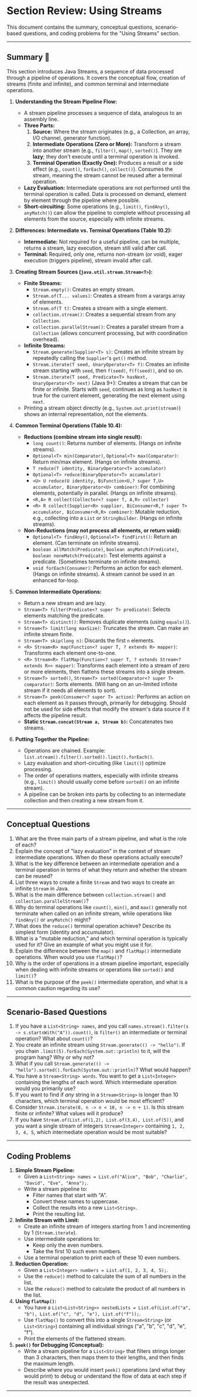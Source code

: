 # Section Review: Using Streams

This document contains the summary, conceptual questions, scenario-based questions, and coding problems for the "Using Streams" section.

-----

## Summary 🌊

This section introduces Java Streams, a sequence of data processed through a pipeline of operations. It covers the conceptual flow, creation of streams (finite and infinite), and common terminal and intermediate operations.

1.  **Understanding the Stream Pipeline Flow:**

    * A stream pipeline processes a sequence of data, analogous to an assembly line.
    * **Three Parts:**
        1.  **Source:** Where the stream originates (e.g., a Collection, an array, I/O channel, generator function).
        2.  **Intermediate Operations (Zero or More):** Transform a stream into another stream (e.g., `filter()`, `map()`, `sorted()`). They are **lazy**; they don't execute until a terminal operation is invoked.
        3.  **Terminal Operation (Exactly One):** Produces a result or a side effect (e.g., `count()`, `forEach()`, `collect()`). Consumes the stream, meaning the stream cannot be reused after a terminal operation.
    * **Lazy Evaluation:** Intermediate operations are not performed until the terminal operation is called. Data is processed on demand, element by element through the pipeline where possible.
    * **Short-circuiting:** Some operations (e.g., `limit()`, `findAny()`, `anyMatch()`) can allow the pipeline to complete without processing all elements from the source, especially with infinite streams.

2.  **Differences: Intermediate vs. Terminal Operations (Table 10.2):**

    * **Intermediate:** Not required for a useful pipeline, can be multiple, returns a stream, lazy execution, stream still valid after call.
    * **Terminal:** Required, only one, returns non-stream (or void), eager execution (triggers pipeline), stream invalid after call.

3.  **Creating Stream Sources (`java.util.stream.Stream<T>`):**

    * **Finite Streams:**
        * `Stream.empty()`: Creates an empty stream.
        * `Stream.of(T... values)`: Creates a stream from a varargs array of elements.
        * `Stream.of(T t)`: Creates a stream with a single element.
        * `collection.stream()`: Creates a sequential stream from any `Collection`.
        * `collection.parallelStream()`: Creates a parallel stream from a `Collection` (allows concurrent processing, but with coordination overhead).
    * **Infinite Streams:**
        * `Stream.generate(Supplier<T> s)`: Creates an infinite stream by repeatedly calling the `Supplier`'s `get()` method.
        * `Stream.iterate(T seed, UnaryOperator<T> f)`: Creates an infinite stream starting with `seed`, then `f(seed)`, `f(f(seed))`, and so on.
        * `Stream.iterate(T seed, Predicate<T> hasNext, UnaryOperator<T> next)` (Java 9+): Creates a stream that can be finite or infinite. Starts with `seed`, continues as long as `hasNext` is true for the current element, generating the next element using `next`.
    * Printing a stream object directly (e.g., `System.out.print(stream)`) shows an internal representation, not the elements.

4.  **Common Terminal Operations (Table 10.4):**

    * **Reductions (combine stream into single result):**
        * `long count()`: Returns number of elements. (Hangs on infinite streams).
        * `Optional<T> min(Comparator)`, `Optional<T> max(Comparator)`: Return min/max element. (Hangs on infinite streams).
        * `T reduce(T identity, BinaryOperator<T> accumulator)`
        * `Optional<T> reduce(BinaryOperator<T> accumulator)`
        * `<U> U reduce(U identity, BiFunction<U,? super T,U> accumulator, BinaryOperator<U> combiner)`: For combining elements, potentially in parallel. (Hangs on infinite streams).
        * `<R,A> R collect(Collector<? super T, A,R> collector)`
        * `<R> R collect(Supplier<R> supplier, BiConsumer<R,? super T> accumulator, BiConsumer<R,R> combiner)`: Mutable reduction, e.g., collecting into a `List` or `StringBuilder`. (Hangs on infinite streams).
    * **Non-Reductions (may not process all elements, or return void):**
        * `Optional<T> findAny()`, `Optional<T> findFirst()`: Return an element. (Can terminate on infinite streams).
        * `boolean allMatch(Predicate)`, `boolean anyMatch(Predicate)`, `boolean noneMatch(Predicate)`: Test elements against a predicate. (Sometimes terminate on infinite streams).
        * `void forEach(Consumer)`: Performs an action for each element. (Hangs on infinite streams). A stream cannot be used in an enhanced for-loop.

5.  **Common Intermediate Operations:**

    * Return a new stream and are lazy.
    * `Stream<T> filter(Predicate<? super T> predicate)`: Selects elements matching the predicate.
    * `Stream<T> distinct()`: Removes duplicate elements (using `equals()`).
    * `Stream<T> limit(long maxSize)`: Truncates the stream. Can make an infinite stream finite.
    * `Stream<T> skip(long n)`: Discards the first `n` elements.
    * `<R> Stream<R> map(Function<? super T, ? extends R> mapper)`: Transforms each element one-to-one.
    * `<R> Stream<R> flatMap(Function<? super T, ? extends Stream<? extends R>> mapper)`: Transforms each element into a stream of zero or more elements, then flattens these streams into a single stream.
    * `Stream<T> sorted()`, `Stream<T> sorted(Comparator<? super T> comparator)`: Sorts elements. (Will hang on an un-limited infinite stream if it needs all elements to sort).
    * `Stream<T> peek(Consumer<? super T> action)`: Performs an action on each element as it passes through, primarily for debugging. Should not be used for side effects that modify the stream's data source if it affects the pipeline result.
    * **Static `Stream.concat(Stream a, Stream b)`:** Concatenates two streams.

6.  **Putting Together the Pipeline:**

    * Operations are chained. Example: `list.stream().filter().sorted().limit().forEach()`.
    * Lazy evaluation and short-circuiting (like `limit()`) optimize processing.
    * The order of operations matters, especially with infinite streams (e.g., `limit()` should usually come before `sorted()` on an infinite stream).
    * A pipeline can be broken into parts by collecting to an intermediate collection and then creating a new stream from it.

-----

## Conceptual Questions

1.  What are the three main parts of a stream pipeline, and what is the role of each?
2.  Explain the concept of "lazy evaluation" in the context of stream intermediate operations. When do these operations actually execute?
3.  What is the key difference between an intermediate operation and a terminal operation in terms of what they return and whether the stream can be reused?
4.  List three ways to create a finite `Stream` and two ways to create an infinite `Stream` in Java.
5.  What is the main difference between `collection.stream()` and `collection.parallelStream()`?
6.  Why do terminal operations like `count()`, `min()`, and `max()` generally not terminate when called on an infinite stream, while operations like `findAny()` or `anyMatch()` might?
7.  What does the `reduce()` terminal operation achieve? Describe its simplest form (identity and accumulator).
8.  What is a "mutable reduction," and which terminal operation is typically used for it? Give an example of what you might use it for.
9.  Explain the difference between the `map()` and `flatMap()` intermediate operations. When would you use `flatMap()`?
10. Why is the order of operations in a stream pipeline important, especially when dealing with infinite streams or operations like `sorted()` and `limit()`?
11. What is the purpose of the `peek()` intermediate operation, and what is a common caution regarding its use?

-----

## Scenario-Based Questions

1.  If you have a `List<String> names`, and you call `names.stream().filter(s -> s.startsWith("A")).count()`, is `filter()` an intermediate or terminal operation? What about `count()`?
2.  You create an infinite stream using `Stream.generate(() -> "hello")`. If you chain `.limit(5).forEach(System.out::println)` to it, will the program hang? Why or why not?
3.  What if you call `Stream.generate(() -> "hello").sorted().forEach(System.out::println)`? What would happen?
4.  You have a `Stream<String> words`. You want to get a `List<Integer>` containing the lengths of each word. Which intermediate operation would you primarily use?
5.  If you want to find if *any* string in a `Stream<String>` is longer than 10 characters, which terminal operation would be most efficient?
6.  Consider `Stream.iterate(0, n -> n < 10, n -> n + 1)`. Is this stream finite or infinite? What values will it produce?
7.  If you have `Stream.of(List.of(1,2), List.of(3,4), List.of(5))`, and you want a single stream of integers `Stream<Integer>` containing `1, 2, 3, 4, 5`, which intermediate operation would be most suitable?

-----

## Coding Problems

1.  **Simple Stream Pipeline:**
    * Given a `List<String> names = List.of("Alice", "Bob", "Charlie", "David", "Eve", "Anna");`.
    * Write a stream pipeline to:
        * Filter names that start with "A".
        * Convert these names to uppercase.
        * Collect the results into a new `List<String>`.
        * Print the resulting list.
2.  **Infinite Stream with Limit:**
    * Create an infinite stream of integers starting from 1 and incrementing by 1 (`Stream.iterate`).
    * Use intermediate operations to:
        * Keep only the even numbers.
        * Take the first 10 such even numbers.
    * Use a terminal operation to print each of these 10 even numbers.
3.  **Reduction Operation:**
    * Given a `List<Integer> numbers = List.of(1, 2, 3, 4, 5);`.
    * Use the `reduce()` method to calculate the sum of all numbers in the list.
    * Use the `reduce()` method to calculate the product of all numbers in the list.
4.  **Using `flatMap()`:**
    * You have a `List<List<String>> nestedLists = List.of(List.of("a", "b"), List.of("c", "d", "e"), List.of("f"));`.
    * Use `flatMap()` to convert this into a single `Stream<String>` (or `List<String>`) containing all individual strings ("a", "b", "c", "d", "e", "f").
    * Print the elements of the flattened stream.
5.  **`peek()` for Debugging (Conceptual):**
    * Write a stream pipeline for a `List<String>` that filters strings longer than 3 characters, then maps them to their lengths, and then finds the maximum length.
    * Describe where you would insert `peek()` operations (and what they would print) to debug or understand the flow of data at each step if the result was unexpected.

-----